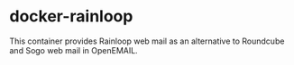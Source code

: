 # docker-rainloop
This container provides Rainloop web mail as an alternative to Roundcube and Sogo web mail in OpenEMAIL.
